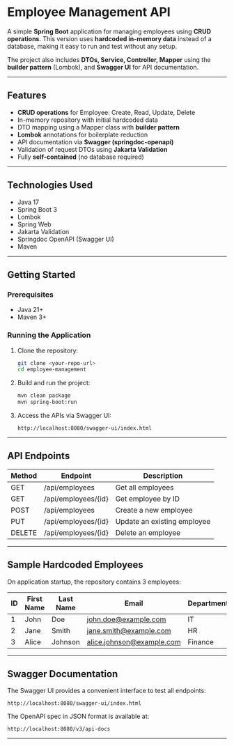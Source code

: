 # Employee Management API

A simple **Spring Boot** application for managing employees using **CRUD operations**. This version uses **hardcoded in-memory data** instead of a database, making it easy to run and test without any setup.

The project also includes **DTOs, Service, Controller, Mapper** using the **builder pattern** (Lombok), and **Swagger UI** for API documentation.

---

## Features

* **CRUD operations** for Employee: Create, Read, Update, Delete
* In-memory repository with initial hardcoded data
* DTO mapping using a Mapper class with **builder pattern**
* **Lombok** annotations for boilerplate reduction
* API documentation via **Swagger (springdoc-openapi)**
* Validation of request DTOs using **Jakarta Validation**
* Fully **self-contained** (no database required)

---

## Technologies Used

* Java 17
* Spring Boot 3
* Lombok
* Spring Web
* Jakarta Validation
* Springdoc OpenAPI (Swagger UI)
* Maven

---

## Getting Started

### Prerequisites

* Java 21+
* Maven 3+

### Running the Application

1. Clone the repository:

   ```bash
   git clone <your-repo-url>
   cd employee-management
   ```

2. Build and run the project:

   ```bash
   mvn clean package
   mvn spring-boot:run
   ```

3. Access the APIs via Swagger UI:

   ```
   http://localhost:8080/swagger-ui/index.html
   ```

---

## API Endpoints

| Method | Endpoint            | Description                 |
| ------ | ------------------- | --------------------------- |
| GET    | /api/employees      | Get all employees           |
| GET    | /api/employees/{id} | Get employee by ID          |
| POST   | /api/employees      | Create a new employee       |
| PUT    | /api/employees/{id} | Update an existing employee |
| DELETE | /api/employees/{id} | Delete an employee          |

---

## Sample Hardcoded Employees

On application startup, the repository contains 3 employees:

| ID | First Name | Last Name | Email                                                         | Department |
| -- | ---------- | --------- | ------------------------------------------------------------- | ---------- |
| 1  | John       | Doe       | [john.doe@example.com](mailto:john.doe@example.com)           | IT         |
| 2  | Jane       | Smith     | [jane.smith@example.com](mailto:jane.smith@example.com)       | HR         |
| 3  | Alice      | Johnson   | [alice.johnson@example.com](mailto:alice.johnson@example.com) | Finance    |

---

## Swagger Documentation

The Swagger UI provides a convenient interface to test all endpoints:

```
http://localhost:8080/swagger-ui/index.html
```

The OpenAPI spec in JSON format is available at:

```
http://localhost:8080/v3/api-docs
```

---

